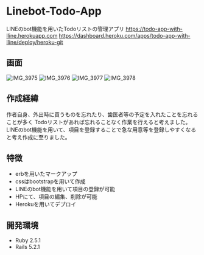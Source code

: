 # Linebot-Todo-App
LINEのbot機能を用いたTodoリストの管理アプリ
https://todo-app-with-lline.herokuapp.com
https://dashboard.heroku.com/apps/todo-app-with-lline/deploy/heroku-git

## 画面
![IMG_3975](https://user-images.githubusercontent.com/51727861/70287027-d593d480-1810-11ea-802a-4374364016fb.PNG)
![IMG_3976](https://user-images.githubusercontent.com/51727861/70287028-d593d480-1810-11ea-8a36-3bcae86f4f6f.PNG)
![IMG_3977](https://user-images.githubusercontent.com/51727861/70287029-d62c6b00-1810-11ea-8055-d8bc76586b2c.PNG)
![IMG_3978](https://user-images.githubusercontent.com/51727861/70287030-d62c6b00-1810-11ea-975f-6390e12cd2c4.jpg)

## 作成経緯
作者自身、外出時に買うものを忘れたり、歯医者等の予定を入れたことを忘れることが多く
Todoリストがあれば忘れることなく作業を行えると考えました。
LINEのbot機能を用いて、項目を登録することで急な用意等を登録しやすくなると考え作成に至りました。

##  特徴
* erbを用いたマークアップ
* cssはbootstrapを用いて作成
* LINEのbot機能を用いて項目の登録が可能
* HPにて、項目の編集、削除が可能
* Herokuを用いてデプロイ

## 開発環境
* Ruby 2.5.1
* Rails 5.2.1
